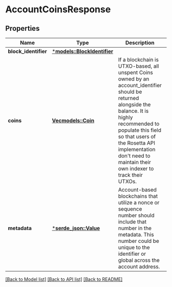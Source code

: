 # AccountCoinsResponse

## Properties
Name | Type | Description | Notes
------------ | ------------- | ------------- | -------------
**block_identifier** | [***models::BlockIdentifier**](BlockIdentifier.md) |  | 
**coins** | [**Vec<models::Coin>**](Coin.md) | If a blockchain is UTXO-based, all unspent Coins owned by an account_identifier should be returned alongside the balance. It is highly recommended to populate this field so that users of the Rosetta API implementation don't need to maintain their own indexer to track their UTXOs.  | 
**metadata** | [***serde_json::Value**](.md) | Account-based blockchains that utilize a nonce or sequence number should include that number in the metadata. This number could be unique to the identifier or global across the account address.  | [optional] [default to None]

[[Back to Model list]](../README.md#documentation-for-models) [[Back to API list]](../README.md#documentation-for-api-endpoints) [[Back to README]](../README.md)


